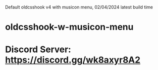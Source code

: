 Default oldcsshook v4 with musicon menu, 02/04/2024 latest build time


# oldcsshook-w-musicon-menu

# Discord Server: https://discord.gg/wk8axyr8A2
